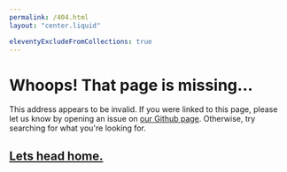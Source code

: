 ```yaml
---
permalink: /404.html
layout: "center.liquid"

eleventyExcludeFromCollections: true
---
```


# Whoops! That page is missing...

This address appears to be invalid. If you were linked to this page, please let us know by opening an issue on [our Github page](https://github.com/MKEYDSA/MKEYDSA.github.io/issues). Otherwise, try searching for what you're looking for.

## [Lets head home.](/)